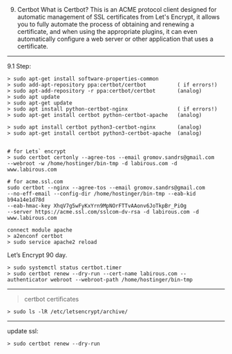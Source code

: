 

## ################################################################
9. Certbot
What is Certbot? This is an ACME protocol client designed for 
automatic management of SSL certificates from Let's Encrypt, it
allows you to fully automate the process of obtaining and renewing
a certificate, and when using the appropriate plugins, it can even 
automatically configure a web server or other
application that uses a certificate.

-------------------------------------------------------------------

  9.1 Step:
  
    > sudo apt-get install software-properties-common
    > sudo add-apt-repository ppa:certbot/certbot          ( if errors!)
    > sudo apt-add-repository -r ppa:certbot/certbot       (analog)
    > sudo apt update
    > sudo apt-get update
    > sudo apt install python-certbot-nginx                ( if errors!)
    > sudo apt-get install certbot python-certbot-apache   (analog)
    
    > sudo apt install certbot python3-certbot-nginx       (analog)
    > sudo apt-get install certbot python3-certbot-apache  (analog)
    
    
    # for Lets` encrypt
    > sudo certbot certonly --agree-tos --email gromov.sandrs@gmail.com 
    --webroot -w /home/hostinger/bin-tmp -d labirous.com -d www.labirous.com
    
    # for acme.ssl.com
    sudo certbot --nginx --agree-tos --email gromov.sandrs@gmail.com 
    --no-eff-email --config-dir /home/hostinger/bin-tmp --eab-kid b94a14e1d78d 
    --eab-hmac-key XhqV7g5wFyKxYrn9MpNOrFTTvAAonv6JoTkpBr_PiOg 
    --server https://acme.ssl.com/sslcom-dv-rsa -d labirous.com -d www.labirous.com
    
    connect module apache
    > a2enconf certbot
    > sudo service apache2 reload
    
  Let’s Encrypt 90 day.
  
    > sudo systemctl status certbot.timer  
    > sudo certbot renew --dry-run --cert-name labirous.com --authenticator webroot --webroot-path /home/hostinger/bin-tmp

  ---------------------------------------------
  > certbot certificates

    > sudo ls -lR /etc/letsencrypt/archive/     

  ---------------------------------------------
  update ssl:
  
    > sudo certbot renew --dry-run
